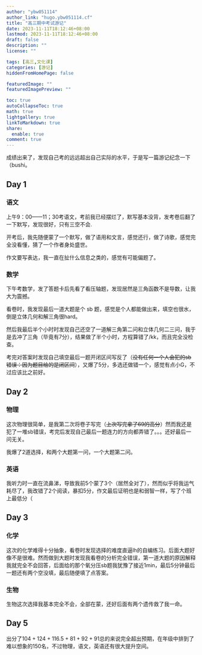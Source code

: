 ```yaml
---
author: "ybw051114"
author_link: "hugo.ybw051114.cf"
title: "高三期中考试游记"
date: 2023-11-11T18:12:46+08:00
lastmod: 2023-11-11T18:12:46+08:00
draft: false
description: ""
license: ""

tags: [高三,文化课]
categories: [游记]
hiddenFromHomePage: false

featuredImage: ""
featuredImagePreview: ""

toc: true
autoCollapseToc: true
math: true
lightgallery: true
linkToMarkdown: true
share:
  enable: true
comment: true
---
```


成绩出来了，发现自己考的远远超出自己实际的水平，于是写一篇游记纪念一下（bushi。

## Day 1

### 语文

上午9：00——11；30考语文，考前我已经摆烂了，默写基本没背，发考卷后翻了一下默写，发现很好，只有三空不会.

开考后，我先随便蒙了一个默写，做了语用和文言，感觉还行，做了诗歌，感觉完全没看懂，猜了一个作者身处盛世。

作文要写表达，我一直在扯什么信息之类的，感觉有可能偏题了。

### 数学

下午考数学，发了答题卡后先看了看压轴题，发现居然是三角函数不是导数，让我大为震撼。

看卷时，我发现最后一道大题是个 sb 题，感觉是个人都能做出来，填空也很水，倒是立体几何和解三角很hard。

然后我最后半个小时时发现自己还空了一道解三角第二问和立体几何二三问，我于是去冲了三角（毕竟有7分），结果做了半个小时，方程算错了/kk，而且完全没检查。

考完对答案时发现自己填空最后一题开闭区间写反了（~~没有任何一个人会犯的sb错误：因为题目给的是闭区间~~），又爆了5分，多选还做错一个，感觉有点小G，不过应该比之前好。

## Day 2

### 物理

这次物理很简单，是我第二次将卷子写完（~~上次写完拿了69的高分~~）然而我还是犯了一堆sb错误，考完后发现自己最后一题连力的方向都弄错了。。。还好最后一问无关。

我爆了2道选择，和两个大题第一问，一个大题第二问。

### 英语

我听力时一直在流鼻涕，导致我前5个蒙了3个（居然全对了），然而似乎将我运气耗尽了，我改错了2个阅读，暴扣5分，作文最后证明也是和弱智一样，写了个班上最低分（

## Day 3

### 化学

这次的化学难得十分抽象，看卷时发现选择的难度直逼lh的自编练习。后面大题好像不是很难。然而做到大题时发现我看卷的分析完全错误，第一道大题的原因解释我就完全不会回答，后面给的那个氧分压sb题我犹豫了接近1min，最后5分钟最后一题还有两个空没填，最后随便填了点答案。

### 生物

生物这次选择我基本完全不会，全部在蒙，还好后面有两个遗传救了我一命。

## Day 5

出分了$104+124+116.5+81+92+91$总的来说完全超出预期，在年级中排到了难以想象的$150$名，不过物理，语文，英语还有很大提升空间。
